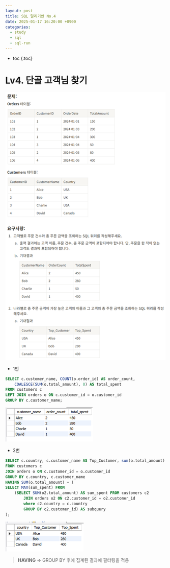```yaml
---
layout: post
title: SQL 달리기반 No.4
date: 2025-01-17 16:20:00 +0900
categories: 
  - study
  - sql
  - sql-run
---
```


* toc
{:toc}

# Lv4. 단골 고객님 찾기

![run4-1](/assets/img/blog/sql-run/run4-1.png)

- 1번

```sql
SELECT c.customer_name, COUNT(o.order_id) AS order_count, 
    COALESCE(SUM(o.total_amount), 0) AS total_spent
FROM customers c  
LEFT JOIN orders o ON c.customer_id = o.customer_id  
GROUP BY c.customer_name;
```
![run4-3](/assets/img/blog/sql-run/run4-3.png)

- 2번

```sql
SELECT c.country, c.customer_name AS Top_Customer, sum(o.total_amount) AS Top_Spent  
FROM customers c  
JOIN orders o ON c.customer_id = o.customer_id  
GROUP BY c.country, c.customer_name  
HAVING SUM(o.total_amount) = (  
SELECT MAX(sum_spent) FROM  
    (SELECT SUM(o2.total_amount) AS sum_spent FROM customers c2  
        JOIN orders o2 ON c2.customer_id = o2.customer_id  
        where c2.country = c.country  
        GROUP BY c2.customer_id) AS subquery  
);
```
![run4-2](/assets/img/blog/sql-run/run4-2.png)
> **HAVING** => GROUP BY 후에 집계된 결과에 필터링을 적용
